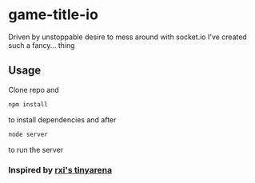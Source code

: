 # game-title-io

Driven by unstoppable desire to mess around with socket.io I've created such a fancy... thing

## Usage
Clone repo and
```javascript
npm install
```
to install dependencies and after
```javascript
node server
```
to run the server

### Inspired by [rxi's tinyarena](https://rxi.itch.io/tinyarena)

